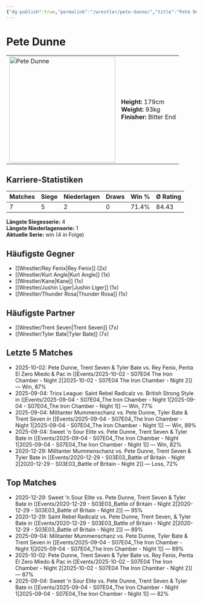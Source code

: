 ```yaml
---
{"dg-publish":true,"permalink":"/wrestler/pete-dunne/","title":"Pete Dunne","tags":["wrestler"],"noteIcon":""}
---
```



# Pete Dunne

<table>
        <tr>
        <td><img src="https://github.com/CptSpaulding1980/choke-slam-wrestling/releases/download/images/Pete_Dunne.png" width="280" alt="Pete Dunne"></td>
        <td>
        <b>Height:</b> 179cm<br>
        <b>Weight:</b> 93kg<br>
        <b>Finisher:</b> Bitter End<br>
        </td>
        </tr>
        </table>
        

## Karriere-Statistiken

| Matches | Siege | Niederlagen | Draws | Win % | Ø Rating |
|---------|-------|-------------|-------|-------|-----------|
| 7 | 5 | 2 | 0 | 71.4% | 84.43 |

**Längste Siegesserie:** 4<br>**Längste Niederlagenserie:** 1<br>**Aktuelle Serie:** win (4 in Folge)


## Häufigste Gegner
- [[Wrestler/Rey Fenix\|Rey Fenix]] (2x)
- [[Wrestler/Kurt Angle\|Kurt Angle]] (1x)
- [[Wrestler/Kane\|Kane]] (1x)
- [[Wrestler/Jushin Liger\|Jushin Liger]] (1x)
- [[Wrestler/Thunder Rosa\|Thunder Rosa]] (1x)

## Häufigste Partner
- [[Wrestler/Trent Seven\|Trent Seven]] (7x)
- [[Wrestler/Tyler Bate\|Tyler Bate]] (7x)

## Letzte 5 Matches
- 2025-10-02: Pete Dunne, Trent Seven & Tyler Bate vs. Rey Fenix, Penta El Zero Miedo & Pac in [[Events/2025-10-02 - S07E04 The Iron Chamber - Night 2\|2025-10-02 - S07E04 The Iron Chamber - Night 2]] — Win, 87%
- 2025-09-04: Trios League: Saint Rebel Radicalz vs. British Strong Style in [[Events/2025-09-04 - S07E04_The Iron Chamber - Night 1\|2025-09-04 - S07E04_The Iron Chamber - Night 1]] — Win, 77%
- 2025-09-04: Militanter Mummenschanz vs. Pete Dunne, Tyler Bate & Trent Seven in [[Events/2025-09-04 - S07E04_The Iron Chamber - Night 1\|2025-09-04 - S07E04_The Iron Chamber - Night 1]] — Win, 89%
- 2025-09-04: Sweet 'n Sour Elite vs. Pete Dunne, Trent Seven & Tyler Bate in [[Events/2025-09-04 - S07E04_The Iron Chamber - Night 1\|2025-09-04 - S07E04_The Iron Chamber - Night 1]] — Win, 82%
- 2020-12-29: Militanter Mummenschanz vs. Pete Dunne, Trent Seven & Tyler Bate in [[Events/2020-12-29 - S03E03_Battle of Britain - Night 2\|2020-12-29 - S03E03_Battle of Britain - Night 2]] — Loss, 72%

## Top Matches
- 2020-12-29: Sweet 'n Sour Elite vs. Pete Dunne, Trent Seven & Tyler Bate in [[Events/2020-12-29 - S03E03_Battle of Britain - Night 2\|2020-12-29 - S03E03_Battle of Britain - Night 2]] — 95%
- 2020-12-29: Saint Rebel Radicalz vs. Pete Dunne, Trent Seven, & Tyler Bate in [[Events/2020-12-29 - S03E03_Battle of Britain - Night 2\|2020-12-29 - S03E03_Battle of Britain - Night 2]] — 89%
- 2025-09-04: Militanter Mummenschanz vs. Pete Dunne, Tyler Bate & Trent Seven in [[Events/2025-09-04 - S07E04_The Iron Chamber - Night 1\|2025-09-04 - S07E04_The Iron Chamber - Night 1]] — 89%
- 2025-10-02: Pete Dunne, Trent Seven & Tyler Bate vs. Rey Fenix, Penta El Zero Miedo & Pac in [[Events/2025-10-02 - S07E04 The Iron Chamber - Night 2\|2025-10-02 - S07E04 The Iron Chamber - Night 2]] — 87%
- 2025-09-04: Sweet 'n Sour Elite vs. Pete Dunne, Trent Seven & Tyler Bate in [[Events/2025-09-04 - S07E04_The Iron Chamber - Night 1\|2025-09-04 - S07E04_The Iron Chamber - Night 1]] — 82%
